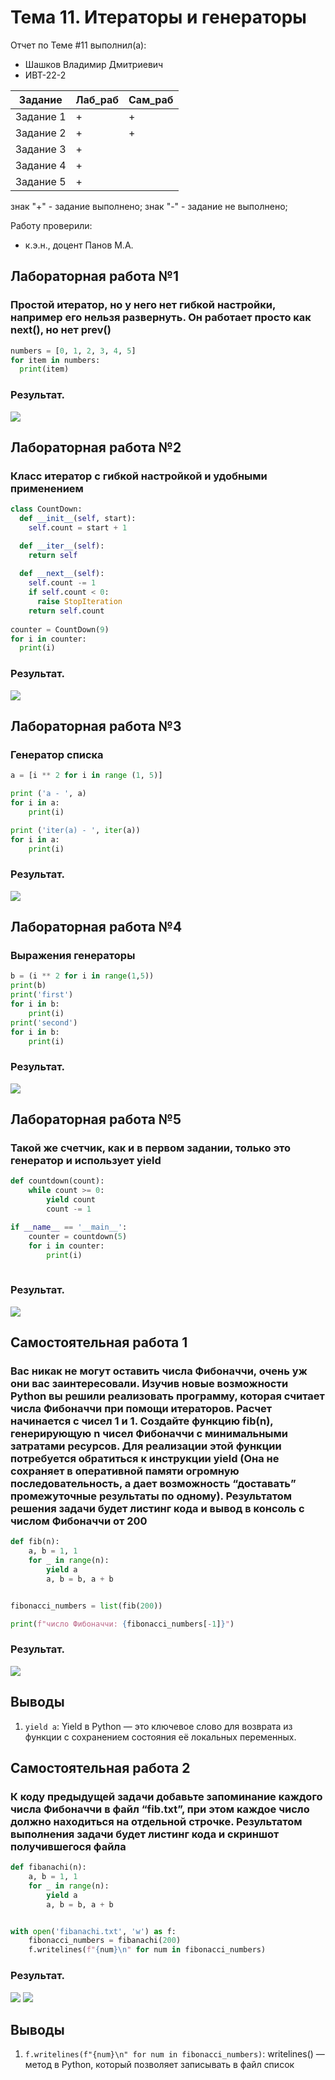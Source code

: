 # Тема 11. Итераторы и генераторы
Отчет по Теме #11 выполнил(а):
- Шашков Владимир Дмитриевич
- ИВТ-22-2

| Задание | Лаб_раб | Сам_раб |
| ------ | ------ | ------ |
| Задание 1 | + | + |
| Задание 2 | + | + |
| Задание 3 | + |   |
| Задание 4 | + |   |
| Задание 5 | + |   |

знак "+" - задание выполнено; знак "-" - задание не выполнено;

Работу проверили:
- к.э.н., доцент Панов М.А.

## Лабораторная работа №1
### Простой итератор, но у него нет гибкой настройки, например его нельзя развернуть. Он работает просто как next(), но нет prev()

```python
numbers = [0, 1, 2, 3, 4, 5]
for item in numbers:
  print(item)
```
### Результат.
![](https://github.com/FeugiantMortis/Software-engineering/blob/Тема_11/pic/L1.11.png)

## Лабораторная работа №2
### Класс итератор с гибкой настройкой и удобными применением
```python
class CountDown:
  def __init__(self, start):
    self.count = start + 1

  def __iter__(self):
    return self
  
  def __next__(self):
    self.count -= 1
    if self.count < 0:
      raise StopIteration
    return self.count
  
counter = CountDown(9)
for i in counter:
  print(i)
```
### Результат.
![](https://github.com/FeugiantMortis/Software-engineering/blob/Тема_11/pic/L2.11.png)

## Лабораторная работа №3
### Генератор списка

```python
a = [i ** 2 for i in range (1, 5)]

print ('a - ', a)
for i in a:
    print(i)

print ('iter(a) - ', iter(a))
for i in a:
    print(i)
```
### Результат.
![](https://github.com/FeugiantMortis/Software-engineering/blob/Тема_11/pic/L3.11.png)

## Лабораторная работа №4
### Выражения генераторы

```python
b = (i ** 2 for i in range(1,5))
print(b)
print('first')
for i in b:
    print(i)
print('second')
for i in b:
    print(i)
```
### Результат.
![](https://github.com/FeugiantMortis/Software-engineering/blob/Тема_11/pic/L4.11.png)

## Лабораторная работа №5
### Такой же счетчик, как и в первом задании, только это генератор и использует yield

```python
def countdown(count):
    while count >= 0:
        yield count
        count -= 1

if __name__ == '__main__':
    counter = countdown(5)
    for i in counter:
        print(i)
        
```
### Результат.
![](https://github.com/FeugiantMortis/Software-engineering/blob/Тема_11/pic/L5.11.png)

## Самостоятельная работа 1
### Вас никак не могут оставить числа Фибоначчи, очень уж они вас заинтересовали. Изучив новые возможности Python вы решили реализовать программу, которая считает числа Фибоначчи при помощи итераторов. Расчет начинается с чисел 1 и 1. Создайте функцию fib(n), генерирующую n чисел Фибоначчи с минимальными затратами ресурсов. Для реализации этой функции потребуется обратиться к инструкции yield (Она не сохраняет в оперативной памяти огромную последовательность, а дает возможность “доставать” промежуточные результаты по одному). Результатом решения задачи будет листинг кода и вывод в консоль с числом Фибоначчи от 200

```python
def fib(n):
    a, b = 1, 1
    for _ in range(n):
        yield a
        a, b = b, a + b


fibonacci_numbers = list(fib(200))

print(f"число Фибоначчи: {fibonacci_numbers[-1]}")
```

### Результат.
![](https://github.com/FeugiantMortis/Software-engineering/blob/Тема_11/pic/S1.11.png)

## Выводы
1. `yield a`: Yield в Python — это ключевое слово для возврата из функции с сохранением состояния её локальных переменных. 

## Самостоятельная работа 2
### К коду предыдущей задачи добавьте запоминание каждого числа Фибоначчи в файл “fib.txt”, при этом каждое число должно находиться на отдельной строчке. Результатом выполнения задачи будет листинг кода и скриншот получившегося файла

```python
def fibanachi(n):
    a, b = 1, 1
    for _ in range(n):
        yield a
        a, b = b, a + b


with open('fibanachi.txt', 'w') as f:
    fibonacci_numbers = fibanachi(200)
    f.writelines(f"{num}\n" for num in fibonacci_numbers)
```

### Результат.
![](https://github.com/FeugiantMortis/Software-engineering/blob/Тема_11/pic/S2.11_1.png)
![](https://github.com/FeugiantMortis/Software-engineering/blob/Тема_11/pic/S2.11_2.png)

## Выводы
1. `f.writelines(f"{num}\n" for num in fibonacci_numbers)`: writelines() — метод в Python, который позволяет записывать в файл список


